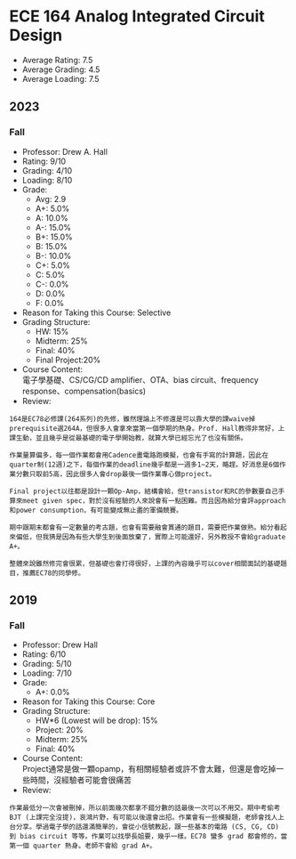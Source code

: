 # ECE 164 Analog Integrated Circuit Design
- Average Rating: 7.5
- Average Grading: 4.5
- Average Loading: 7.5
## 2023
### Fall
- Professor: Drew A. Hall
- Rating: 9/10
- Grading: 4/10
- Loading: 8/10
- Grade:
  - Avg: 2.9
  - A+: 5.0%
  - A: 10.0%
  - A-: 15.0%
  - B+: 15.0%
  - B: 15.0%
  - B-: 10.0%
  - C+: 5.0%
  - C: 5.0%
  - C-: 0.0%
  - D: 0.0%
  - F: 0.0%
- Reason for Taking this Course: Selective
- Grading Structure:
  - HW: 15%
  - Midterm: 25%
  - Final: 40%
  -  Final Project:20%
- Course Content:  
電子學基礎、CS/CG/CD amplifier、OTA、bias circuit、frequency response、compensation(basics)
- Review:  
```
164是EC78必修課(264系列)的先修，雖然理論上不修還是可以靠大學的課waive掉prerequisite選264A，但很多人會拿來當第一個學期的熱身。Prof. Hall教得非常好，上課生動，並且幾乎是從最基礎的電子學開始教，就算大學已經忘光了也沒有關係。

作業量算偏多，每一個作業都會用Cadence畫電路跑模擬，也會有手寫的計算題，因此在quarter制(12週)之下，每個作業的deadline幾乎都是一週多1~2天，略趕。好消息是6個作業分數只取前5高，因此很多人會drop最後一個作業專心做project。

Final project以往都是設計一顆Op-Amp，結構會給，但transistor和RC的參數要自己手算來meet given spec，對於沒有經驗的人來說會有一點困難。而且因為給分會評approach和power consumption，有可能變成無止盡的軍備競賽。

期中跟期末都會有一定數量的考古題，也會有需要融會貫通的題目，需要把作業做熟。給分看起來偏低，但我猜是因為有些大學生到後面放棄了，實際上可能還好，另外教授不會給graduate A+。

整體來說雖然修完會很累，但基礎也會打得很好，上課的內容幾乎可以cover相關面試的基礎題目，推薦EC78的同學修。
```
## 2019
### Fall
- Professor: Drew Hall
- Rating: 6/10
- Grading: 5/10
- Loading: 7/10
- Grade:
  - A+: 0.0%
- Reason for Taking this Course: Core
- Grading Structure:
  - HW*6 (Lowest will be drop): 15%
  - Project: 20%
  - Midterm: 25%
  - Final: 40%
- Course Content:  
Project通常是做一顆opamp，有相關經驗者或許不會太難，但還是會吃掉一些時間，沒經驗者可能會很痛苦
- Review:  
```
作業最低分一次會被刪掉，所以前面幾次都拿不錯分數的話最後一次可以不用交。期中考偷考 BJT (上課完全沒提)，哀鴻片野，有可能以後還會出招。作業會有一些模擬題，老師會找人上台分享。學過電子學的話還滿簡單的，會從小信號教起，跟一些基本的電路 (CS, CG, CD) 到 bias circuit 等等。作業可以找學長姐要，幾乎一樣。EC78 蠻多 grad 都會修的，當第一個 quarter 熱身。老師不會給 grad A+。
```
